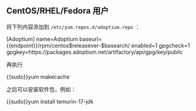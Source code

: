 ## CentOS/RHEL/Fedora 用户

将下列内容添加到 `/etc/yum.repos.d/adoptium.repo` ：

<tmpl z-lang="ini" z-path="/etc/yum.repos.d/adoptium.repo">
[Adoptium]
name=Adoptium
baseurl={{endpoint}}/rpm/centos$releasever-$basearch/
enabled=1
gpgcheck=1
gpgkey=https://packages.adoptium.net/artifactory/api/gpg/key/public
</tmpl>

再执行

<tmpl z-lang="bash">
{{sudo}}yum makecache
</tmpl>

之后可以安装软件包，例如：

<tmpl z-lang="bash">
{{sudo}}yum install temurin-17-jdk
</tmpl>
